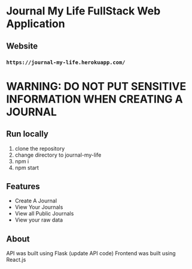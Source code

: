 # Journal My Life FullStack Web Application

## Website
### `https://journal-my-life.herokuapp.com/`

# WARNING: DO NOT PUT SENSITIVE INFORMATION WHEN CREATING A JOURNAL

## Run locally
1. clone the repository
2. change directory to journal-my-life
3. npm i
4. npm start

## Features
- Create A Journal
- View Your Journals
- View all Public Journals
- View your raw data

## About
API was built using Flask (update API code)
Frontend was built using React.js
